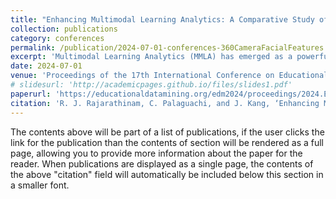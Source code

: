 ```yaml
---
title: "Enhancing Multimodal Learning Analytics: A Comparative Study of Facial Features Captured Using Traditional vs 360-Degree Cameras in Collaborative Learning"
collection: publications
category: conferences
permalink: /publication/2024-07-01-conferences-360CameraFacialFeatures
excerpt: 'Multimodal Learning Analytics (MMLA) has emerged as a powerful approach within the computer-supported collaborative learning community, offering nuanced insights into learning processes through diverse data sources. Despite its potential, the prevalent reliance on traditional instruments such as tripod-mounted digital cameras for video capture often results in sub optimal data quality for facial expressions captured, which is crucial for understanding collaborative dynamics. This study introduces an innovative approach to overcome this limitation by employing 360-degree camera technology to capture students’ facial features while collaborating in small working groups. A comparative analysis of 1.5 hours of video data from both traditional tripod-mounted digital cameras and 360-degree cameras evaluated the efficacy of these methods in capturing Facial Action Units (AU) and facial keypoints. The use of OpenFace revealed that the 360-degree camera captured high-quality facial features in 33.17% of frames, significantly outperforming the traditional method’s 8.34%, thereby enhancing reliability in facial feature detection. The findings suggest a pathway for future research to integrate 360-degree camera technology in MMLA. Future research directions involve refining this technology further to improve the detection of affective states in collaborative learning environments, thereby offering a richer understanding of the learning process.'
date: 2024-07-01
venue: 'Proceedings of the 17th International Conference on Educational Data Mining'
# slidesurl: 'http://academicpages.github.io/files/slides1.pdf'
paperurl: 'https://educationaldatamining.org/edm2024/proceedings/2024.EDM-short-papers.56/index.html'
citation: 'R. J. Rajarathinam, C. Palaguachi, and J. Kang, ‘Enhancing Multimodal Learning Analytics: A Comparative Study of Facial Features Captured Using Traditional vs 360-Degree Cameras in Collaborative Learning’, in Proceedings of the 17th International Conference on Educational Data Mining, 2024, pp. 551–558.'
---
```


The contents above will be part of a list of publications, if the user clicks the link for the publication than the contents of section will be rendered as a full page, allowing you to provide more information about the paper for the reader. When publications are displayed as a single page, the contents of the above "citation" field will automatically be included below this section in a smaller font.